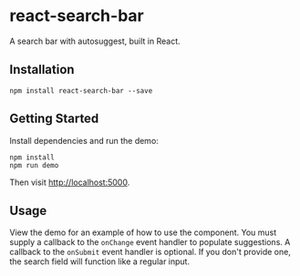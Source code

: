 # react-search-bar

A search bar with autosuggest, built in React.

## Installation

```
npm install react-search-bar --save
```

## Getting Started

Install dependencies and run the demo:

```
npm install
npm run demo
```

Then visit [http://localhost:5000](http://localhost:5000).

## Usage

View the demo for an example of how to use the component. You must supply a 
callback to the `onChange` event handler to populate suggestions. A callback 
to the `onSubmit` event handler is optional. If you don't provide one, the 
search field will function like a regular input.
